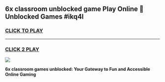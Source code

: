 
## 6x classroom unblocked game Play Online 👋 Unblocked Games #ikq4l
<h3>
<a href="https://premium.freeplayer.one?title=6x_classroom&ref=21F">CLICK TO PLAY</a></h3>
<hr>

<h3>
<a href="https://premium.freeplayer.one?title=6x_classroom&ref=21F">CLICK 2 PLAY</a>
  
</h3>

<a href="https://premium.freeplayer.one?title=6x_classroom&ref=21F/"><img src="https://clearcache.store/games.png"></a>


**6x classroom games unblocked: Your Gateway to Fun and Accessible Online Gaming**
